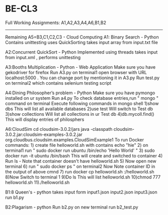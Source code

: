 # BE-CL3
Full Working Assignments:
A1,A2,A3,A4,A6,B1,B2
**************************************************************
Remaining
A5=B3,C1,C2,C3 - Cloud Computing
A1: Binary Search - Python
	Contains unittesting
	uses QuickSorting
	takes input array from input.txt file

A2:Concurrent QuickSort - Python
	Implemented using threads
	takes input from input.xml , performs unittesting

A3:Booths Multiplication - Python - Web Application
	Make sure you have gekodriver for firefox
	Run A3.py on terminal1
	open browser with URL localhost:5000 . You can change port by mentioning it in A3.py
	Run test.py on terminal2 which contains selenium testing script

A4:Dining Philosopher’s problem - Python
	Make sure you have pymongo installed on ur system
	Run a4.py
	To check database entries,run " mongo " command on terminal
	Execute following commands in mongo shell
	1)show dbs
		This will list all available databases
	2)use test
		Will switch to Test db
	3)show collections
		Will list all collections in ur Test db
	4)db.mycoll.find()
		This will display entries of philosphers

A6:CloudSim
	cd cloudsim-3.0.2/jars
	java -classpath cloudsim-3.0.2.jar:cloudsim-examples-3.0.2.jar  org.cloudbus.cloudsim.examples.CloudSimExample1
	To run Docker commands:
	1)	create file helloworld.sh with contains echo "hie"
	2)	on terminal1 run " sudo docker run ubuntu /bin/echo 'Hello World' "
	3)	sudo docker run -it ubuntu /bin/bash
			This will create and switched to container
	4) Run ls - Note that container doesn't have helloworld.sh
	5) Now open new terminal
	6) run " sudo docker ps " on terminal2
		Now Note container ID in the output of above cmnd
	7) run docker cp helloworld.sh <ENTER YOUR CONTAINER ID HERE>:/helloworld.sh
	8)Now Switch to terminal 1
	9)Do ls
		This will list helloworld.sh
	10)chmod 777 helloworld.sh
	11)./helloworld.sh
 		
B1:8 Queen's - python
	takes input form input1.json input2.json input3.json
	run b1.py

B2:Plagarism - python
	Run b2.py
	on new terminal run b2_test.py

	
	
